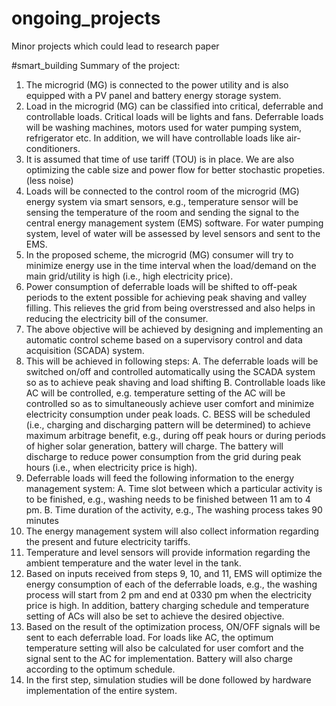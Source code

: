 # ongoing_projects
Minor projects which could lead to research paper


#smart_building
Summary of the project:
1.	The microgrid (MG) is connected to the power utility and is also equipped with a PV panel and battery energy storage system.
2.	Load in the microgrid (MG) can be classified into critical, deferrable and controllable loads. Critical loads will be lights and fans. Deferrable loads will be washing machines, motors used for water pumping system, refrigerator etc. In addition, we will have controllable loads like air-conditioners.
3.	It is assumed that time of use tariff (TOU) is in place. We are also optimizing the cable size and power flow for better stochastic propeties. (less noise)
4.	Loads will be connected to the control room of the microgrid (MG) energy system via smart sensors, e.g., temperature sensor will be sensing the temperature of the room and sending the signal to the central energy management system (EMS) software. For water pumping system, level of water will be assessed by level sensors and sent to the EMS.
5.	In the proposed scheme, the microgrid (MG) consumer will try to minimize energy use in the time interval when the load/demand on the main grid/utility is high (i.e., high electricity price). 
6.	Power consumption of deferrable loads will be shifted to off-peak periods to the extent possible for achieving peak shaving and valley filling. This relieves the grid from being overstressed and also helps in reducing the electricity bill of the consumer.
7.	The above objective will be achieved by designing and implementing an automatic control scheme based on a supervisory control and data acquisition (SCADA) system. 
8.	This will be achieved in following steps:
A.	The deferrable loads will be switched on/off and controlled automatically using the SCADA system so as to achieve peak shaving and load shifting
B.	Controllable loads like AC will be controlled, e.g. temperature setting of the AC will be controlled so as to simultaneously achieve user comfort and minimize electricity consumption under peak loads.
C.	BESS will be scheduled (i.e., charging and discharging pattern will be determined) to achieve maximum arbitrage benefit, e.g., during off peak hours or during periods of higher solar generation, battery will charge. The battery will discharge to reduce power consumption from the grid during peak hours (i.e., when electricity price is high).
9.	Deferrable loads will feed the following information to the energy management system:
A.	Time slot between which a particular activity is to be finished, e.g., washing needs to be finished between 11 am to 4 pm. 
B.	Time duration of the activity, e.g., The washing process takes 90 minutes 
10.	The energy management system will also collect information regarding the present and future electricity tariffs.
11.	Temperature and level sensors will provide information regarding the ambient temperature and the water level in the tank.
12.	Based on inputs received from steps 9, 10, and 11, EMS will optimize the energy consumption of each of the deferrable loads, e.g., the washing process will start from 2 pm and end at 0330 pm when the electricity price is high. In addition, battery charging schedule and temperature setting of ACs will also be set to achieve the desired objective.
13.	Based on the result of the optimization process, ON/OFF signals will be sent to each deferrable load. For loads like AC, the optimum temperature setting will also be calculated for user comfort and the signal sent to the AC for implementation. Battery will also charge according to the optimum schedule.
14.	In the first step, simulation studies will be done followed by hardware implementation of the entire system.


